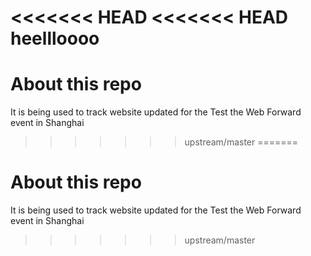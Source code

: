 <<<<<<< HEAD
<<<<<<< HEAD
heellloooo
=======
# About this repo

It is being used to track website updated for the Test the Web Forward event in Shanghai
>>>>>>> upstream/master
=======
# About this repo

It is being used to track website updated for the Test the Web Forward event in Shanghai
>>>>>>> upstream/master
